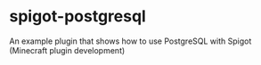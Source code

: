 # spigot-postgresql
An example plugin that shows how to use PostgreSQL with Spigot (Minecraft plugin development)
